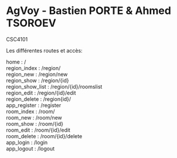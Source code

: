 # AgVoy - Bastien PORTE & Ahmed TSOROEV

CSC4101

Les différentes routes et accès:

home : /                                  
region_index : /region/                           
region_new : /region/new                        
region_show : /region/{id}                       
region_show_list : /region/{id}/roomslist             
region_edit : /region/{id}/edit                  
region_delete : /region{id}/                       
app_register : /register                          
room_index : /room/                             
room_new : /room/new                          
room_show : /room/{id}                         
room_edit : /room/{id}/edit                    
room_delete : /room/{id}/delete                  
app_login : /login                             
app_logout : /logout
